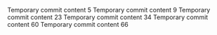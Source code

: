 Temporary commit content 5
Temporary commit content 9
Temporary commit content 23
Temporary commit content 34
Temporary commit content 60
Temporary commit content 66
